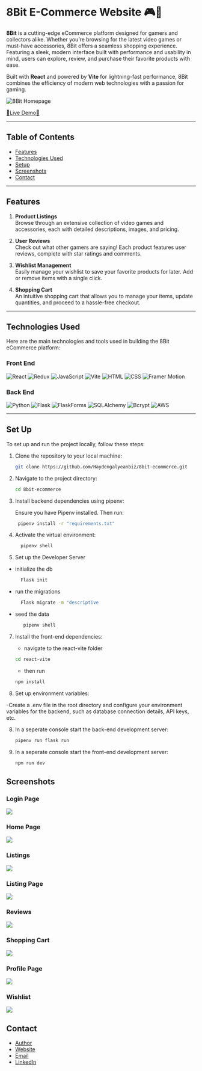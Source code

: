 # 8Bit E-Commerce Website 🎮🛒

**8Bit** is a cutting-edge eCommerce platform designed for gamers and collectors alike. Whether you’re browsing for the latest video games or must-have accessories, 8Bit offers a seamless shopping experience. Featuring a sleek, modern interface built with performance and usability in mind, users can explore, review, and purchase their favorite products with ease.

Built with **React** and powered by **Vite** for lightning-fast performance, 8Bit combines the efficiency of modern web technologies with a passion for gaming.

![8Bit Homepage](react-vite/public/assets/homepagegif.gif)

[🌟Live Demo🌟](https://eight-bit-ciqo.onrender.com)

---

## Table of Contents

- [Features](#features)
- [Technologies Used](#technologies-used)
- [Setup](#setup)
- [Screenshots](#screenshots)
- [Contact](#contact)

---

## Features

1. **Product Listings**  
   Browse through an extensive collection of video games and accessories, each with detailed descriptions, images, and pricing.

2. **User Reviews**  
   Check out what other gamers are saying! Each product features user reviews, complete with star ratings and comments.

3. **Wishlist Management**  
   Easily manage your wishlist to save your favorite products for later. Add or remove items with a single click.

4. **Shopping Cart**  
   An intuitive shopping cart that allows you to manage your items, update quantities, and proceed to a hassle-free checkout.

---

## Technologies Used

Here are the main technologies and tools used in building the 8Bit eCommerce platform:

### Front End

![React](https://img.shields.io/badge/React-%2320232a.svg?style=for-the-badge&logo=react&logoColor=%2361DAFB)
![Redux](https://img.shields.io/badge/Redux-%23593d88.svg?style=for-the-badge&logo=redux&logoColor=white)
![JavaScript](https://img.shields.io/badge/JavaScript-%23F7DF1E.svg?style=for-the-badge&logo=javascript&logoColor=black)
![Vite](https://img.shields.io/badge/Vite-%23646CFF.svg?style=for-the-badge&logo=vite&logoColor=white)
![HTML](https://img.shields.io/badge/HTML-%23E34F26.svg?style=for-the-badge&logo=html5&logoColor=white)
![CSS](https://img.shields.io/badge/CSS-%231572B6.svg?style=for-the-badge&logo=css3&logoColor=white)
![Framer Motion](https://img.shields.io/badge/Framer_Motion-%23000000.svg?style=for-the-badge&logo=framer&logoColor=white)

### Back End

![Python](https://img.shields.io/badge/Python-%233776AB.svg?style=for-the-badge&logo=python&logoColor=white)
![Flask](https://img.shields.io/badge/Flask-%23000000.svg?style=for-the-badge&logo=flask&logoColor=white)
![FlaskForms](https://img.shields.io/badge/FlaskForms-%23000000.svg?style=for-the-badge&logo=flask&logoColor=white)
![SQLAlchemy](https://img.shields.io/badge/SQLAlchemy-%23D71F00.svg?style=for-the-badge&logo=sqlalchemy&logoColor=white)
![Bcrypt](https://img.shields.io/badge/Bcrypt-%23000000.svg?style=for-the-badge&logoColor=white)
![AWS](https://img.shields.io/badge/AWS-%23FF9900.svg?style=for-the-badge&logo=amazon-aws&logoColor=white)

---

## Set Up

To set up and run the project locally, follow these steps:

1. Clone the repository to your local machine:

   ```bash
   git clone https://github.com/Haydengalyeanbiz/8bit-ecommerce.git
   ```

2. Navigate to the project directory:

   ```bash
   cd 8bit-ecommerce
   ```

3. Install backend dependencies using pipenv:

   Ensure you have Pipenv installed. Then run:

   ```bash
    pipenv install -r "requirements.txt"
   ```

4. Activate the virtual environment:

   ```bash
     pipenv shell
   ```

5. Set up the Developer Server

- initialize the db
  ```bash
    Flask init
  ```
- run the migrations
  ```bash
    Flask migrate -m "descriptive
  ```
- seed the data
  ```bash
     pipenv shell
  ```

7. Install the front-end dependencies:

   - navigate to the react-vite folder

   ```bash
   cd react-vite
   ```

   - then run

   ```bash
   npm install
   ```

8. Set up environment variables:

-Create a .env file in the root directory and configure your environment variables for the backend, such as database connection details, API keys, etc.

8. In a seperate console start the back-end development server:

   ```bash
   pipenv run flask run
   ```

9. In a seperate console start the front-end development server:
   ```bash
   npm run dev
   ```

## Screenshots

### Login Page

  <img src="react-vite/public/assets/Login-page.png">

### Home Page

  <img src="react-vite/public/assets/Homepage.png">

### Listings

  <img src="react-vite/public/assets/truelistings.png">

### Listing Page

  <img src="react-vite/public/assets/ListingPage.png">

### Reviews

  <img src="react-vite/public/assets/Reviews.png">

### Shopping Cart

  <img src="react-vite/public/assets/Shopping cart.png">

### Profile Page

  <img src="react-vite/public/assets/profilepage.png">

### Wishlist

  <img src="react-vite/public/assets/wishlist.png">

## Contact

- [Author](https://github.com/Haydengalyeanbiz)
- [Website](https://eight-bit-ciqo.onrender.com/)
- [Email](mailto:haydengalyeanbiz@gmail.com)
- [LinkedIn](https://www.linkedin.com/in/hayden-galyean)
